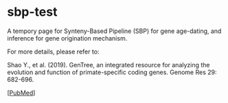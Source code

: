 
# sbp-test

A tempory page for Synteny-Based Pipeline (SBP) for gene age-dating, and inference for gene origination mechanism.

For more details, please refer to:

Shao Y., et al. (2019). GenTree, an integrated resource for analyzing the evolution and function of primate-specific coding genes. Genome Res 29: 682-696.

[[PubMed](https://www.ncbi.nlm.nih.gov/pubmed/30862647)]

